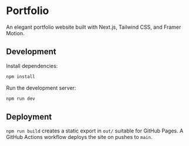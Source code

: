 # Portfolio

An elegant portfolio website built with Next.js, Tailwind CSS, and Framer Motion.

## Development

Install dependencies:

```bash
npm install
```

Run the development server:

```bash
npm run dev
```

## Deployment

`npm run build` creates a static export in `out/` suitable for GitHub Pages. A GitHub Actions workflow deploys the site on pushes to `main`.
